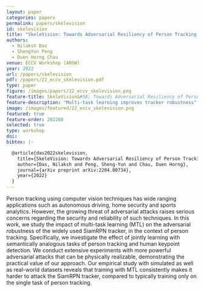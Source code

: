 ```yaml
---
layout: paper
categories: papers
permalink: papers/skelevision
id: skelevision
title: "SkeleVision: Towards Adversarial Resiliency of Person Tracking with Multi-Task Learning"
authors:
  - Nilaksh Das
  - ShengYun Peng
  - Duen Horng Chau
venue: ECCV Workshop (AROW)
year: 2022
url: /papers/skelevision
pdf: /papers/22_eccv_skelevision.pdf
type: paper
figure: /images/papers/22_eccv_skelevision.png
feature-title: SkeleVision&#58; Towards Adversarial Resiliency of Person Tracking with Multi-Task Learning
feature-description: "Multi-task learning improves tracker robustness"
image: /images/featured/22_eccv_skelevision.png
featured: true
feature-order: 202208
selected: true
type: workshop
doi: 
bibtex: |-

  @article{das2022skelevision,
    title={SkeleVision: Towards Adversarial Resiliency of Person Tracking with Multi-Task Learning},
    author={Das, Nilaksh and Peng, Sheng-Yun and Chau, Duen Horng},
    journal={arXiv preprint arXiv:2204.00734},
    year={2022}
  }
---
```


Person tracking using computer vision techniques has wide
ranging applications such as autonomous driving, home security and
sports analytics. However, the growing threat of adversarial attacks raises
serious concerns regarding the security and reliability of such techniques.
In this work, we study the impact of multi-task learning (MTL) on
the adversarial robustness of the widely used SiamRPN tracker, in the
context of person tracking. Specifically, we investigate the effect of jointly
learning with semantically analogous tasks of person tracking and human
keypoint detection. We conduct extensive experiments with more powerful
adversarial attacks that can be physically realizable, demonstrating the
practical value of our approach. Our empirical study with simulated as
well as real-world datasets reveals that training with MTL consistently
makes it harder to attack the SiamRPN tracker, compared to typically
training only on the single task of person tracking.
